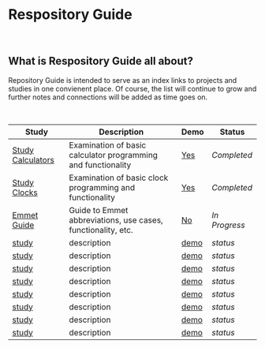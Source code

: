 # Respository Guide
<br>

## What is Respository Guide all about?
Repository Guide is intended to serve as an index links to projects and studies in one convienent place. Of course, the list 
will continue to grow and further notes and connections will be added as time goes on.

<br>


| **Study**                   |   **Description**                  | **Demo**          | **Status**                |
| ----------------------------| -----------------------------------| ------------------| --------------------------|
| [Study Calculators](https://github.com/john-azzaro/Study-Calculators)  | Examination of basic calculator programming and functionality  | [Yes](https://john-azzaro.github.io/Study-Calculators/)  |  *Completed* |
| [Study Clocks](https://github.com/john-azzaro/Study-Clocks)  | Examination of basic clock programming and functionality  | [Yes](https://john-azzaro.github.io/Study-Clocks/)  |  *Completed* |
| [Emmet Guide](https://github.com/john-azzaro/Emmet_Guide)  | Guide to Emmet abbreviations, use cases, functionality, etc.  | [No]("")  |  *In Progress* |
| [study]( "")  | description  | [demo]("")  |  *status* |
| [study]( "")  | description  | [demo]("")  |  *status* |
| [study]( "")  | description  | [demo]("")  |  *status* |
| [study]( "")  | description  | [demo]("")  |  *status* |
| [study]( "")  | description  | [demo]("")  |  *status* |
| [study]( "")  | description  | [demo]("")  |  *status* |
| [study]( "")  | description  | [demo]("")  |  *status* |
| [study]( "")  | description  | [demo]("")  |  *status* |


